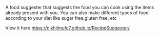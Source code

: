 A food suggester that suggests the food you can cook using the items already present with you. You can also make different types of food according to your diet like sugar free,gluten free, etc

View it here https://nikhilmufc7.github.io/RecipeSuggester/
